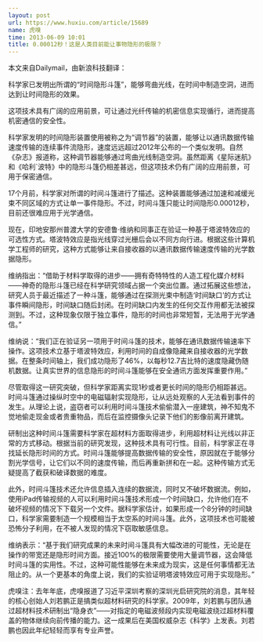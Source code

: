 ```yaml
---
layout: post
url: https://www.huxiu.com/article/15689
name: 虎嗅
time: 2013-06-09 10:01
title: 0.00012秒！这是人类目前能让事物隐形的极限？
---
```

本文来自Dailymail，由新浪科技翻译：

科学家已发明出所谓的“时间隐形斗篷”，能够弯曲光线，在时间中制造空洞，进而达到让时间隐形的效果。

这项技术具有广阔的应用前景，可让通过光纤传输的机密信息实现循行，进而提高机密通信的安全性。

科学家发明的时间隐形装置使用被称之为“调节器”的装置，能够让以通讯数据传输速度传输的连续事件流隐形，速度远远超过2012年公布的一个类似发明。自然《杂志》报道称，这种调节器能够通过弯曲光线制造空洞。虽然距离《星际迷航》和《哈利`波特》中的隐形斗篷仍相差甚远，但这项技术仍有广阔的应用前景，可用于保密通信。

17个月前，科学家对所谓的时间斗篷进行了描述。这种装置能够通过加速和减缓光束不同区域的方式让单一事件隐形。不过，时间斗篷只能让时间隐形0.00012秒，目前还很难应用于光学通信。

现在，印地安那州普渡大学的安德鲁·维纳和同事正在验证一种基于塔波特效应的可选性方式。塔波特效应是指光线穿过光栅后会以不同方向行进。根据这些计算机学工程师的研究，这种方式能够让来自接收器的以通讯数据传输速度传输的光学数据隐形。

维纳指出：“借助于材料学取得的进步——拥有奇特特性的人造工程化媒介材料——神奇的隐形斗篷已经在科学研究领域占据一个突出位置。通过拓展这些想法，研究人员于最近描述了一种斗篷，能够通过在探测光束中制造‘时间缺口’的方式让事件瞬间隐形，时间缺口随后封闭。在时间缺口内发生的任何交互作用都无法被探测到。不过，这种现象仅限于独立事件，隐形的时间也非常短暂，无法用于光学通信。”

维纳说：“我们正在验证另一项用于时间斗篷的技术，能够在通讯数据传输速率下操作。这项技术立基于塔波特效应，利用时间的自成像隐藏来自接收器的光学数据。在整条时间轴上，我们成功隐形了46%，以每秒12.7吉比特的速度隐藏伪随机数据。让真实世界的信息隐形的时间斗篷能够在安全通讯方面发挥重要作用。”

尽管取得这一研究突破，但科学家距离实现1秒或者更长时间的隐形仍相距甚远。时间斗篷通过操纵时空中的电磁辐射实现隐形，让从远处观察的人无法看到事件的发生。从理论上说，盗窃者可以利用时间斗篷技术偷偷潜入一座建筑，神不知鬼不觉地偷走现金或者贵重物品，而后在监控摄像头记录下他们的影像前离开建筑。

研制出这种时间斗篷需要科学家在超材料方面取得进步，利用超材料让光线以非正常的方式移动。根据当前的研究发现，这种技术具有可行性。目前，科学家正在寻找延长隐形时间的方式。时间斗篷能够提高数据传输的安全性，原因就在于能够分割光学信号，让它们以不同的速度传输，而后再重新拼和在一起。这种传输方式无疑提高了截获和破译数据的难度。

此外，时间斗篷技术还允许信息插入连续的数据流，同时又不破坏数据流。例如，使用iPad传输视频的人可以利用时间斗篷技术形成一个时间缺口，允许他们在不破坏视频的情况下下载另一个文件。据科学家估计，如果形成一个8分钟的时间缺口，科学家需要制造一个规模相当于太空系的时间斗篷。此外，这项技术也可能被恐怖分子利用，在不被人发现的情况下窃取敏感信息。

维纳表示：“基于我们研究成果的未来时间斗篷具有大幅改进的可能性，无论是在操作的带宽还是隐形时间方面。接近100%的极限需要使用大量调节器，这会降低时间斗篷的实用性。不过，这种可能性能够在未来成为现实，这是任何事情都无法阻止的。从一个更基本的角度上说，我们的实验证明塔波特效应可用于实现隐形。”

虎嗅注：去年年底，虎嗅报道了习近平深圳考察的深圳光启研究院的消息，其年轻的核心创始人刘若鹏正是搞类似超材料研究的科学家。2009年，刘若鹏与团队通过超材料技术研制出“隐身衣”——对指定的电磁波频段内实现电磁波绕过超材料覆盖的物体继续向前传播的能力。这一成果后在美国权威杂志《科学》上发表。刘若鹏也因此年纪轻轻而享有专业声誉。

